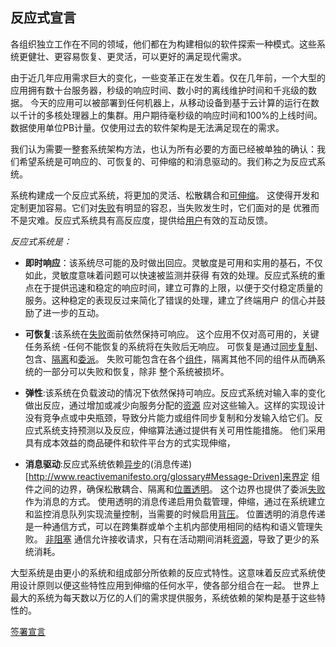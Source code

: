 反应式宣言
----------------------

各组织独立工作在不同的领域，他们都在为构建相似的软件探索一种模式。这些系统更健壮、更容易恢复、更灵活，可以更好的满足现代需求。

由于近几年应用需求巨大的变化，一些变革正在发生着。仅在几年前，一个大型的应用拥有数十台服务器，秒级的响应时间、数小时的离线维护时间和千兆级的数据。 
今天的应用可以被部署到任何机器上，从移动设备到基于云计算的运行在数以千计的多核处理器上的集群。用户期待毫秒级的响应时间和100%的上线时间。
数据使用单位PB计量。仅使用过去的软件架构是无法满足现在的需求。

我们认为需要一整套系统架构方法，也认为所有必要的方面已经被单独的确认：我们希望系统是可响应的、可恢复的、可伸缩的和消息驱动的。我们称之为反应式系统。

系统构建成一个反应式系统，将更加的灵活、松散耦合和[可伸缩](http://www.reactivemanifesto.org/glossary#Scalability)。
这使得开发和定制更加容易。它们对[失败](http://www.reactivemanifesto.org/glossary#Failure)有明显的容忍，当失败发生时，它们面对的是
优雅而不是灾难。反应式系统具有高反应度，提供给[用户](http://www.reactivemanifesto.org/glossary#User)有效的互动反馈。

*反应式系统是：*

* <a name="Responsive"></a>**即时响应**：该系统尽可能的及时做出回应。灵敏度是可用和实用的基石，不仅如此，灵敏度意味着问题可以快速被监测并获得
有效的处理。反应式系统的重点在于提供迅速和稳定的响应时间，建立可靠的上限，以便于交付稳定质量的服务。这种稳定的表现反过来简化了错误的处理，建立了终端用户
的信心并鼓励了进一步的互动。

* <a name="Resilient"></a>**可恢复**:该系统在[失败](http://www.reactivemanifesto.org/glossary#Failure)面前依然保持可响应。
这个应用不仅对高可用的，关键任务系统 -任何不能恢复的系统将在失败后无响应。
可恢复是通过[同步复制](http://www.reactivemanifesto.org/glossary#Replication)、包含、[隔离](http://www.reactivemanifesto.org/glossary#Isolation)和[委派](http://www.reactivemanifesto.org/glossary#Delegation)。
失败可能包含在各个[组件](http://www.reactivemanifesto.org/glossary#Component)，隔离其他不同的组件从而确系统的一部分可以失败和恢复，除非
整个系统被损坏。

* <a name="Elastic"></a>**弹性**:该系统在负载波动的情况下依然保持可响应。反应式系统对输入率的变化做出反应，通过增加或减少向服务分配的[资源](http://www.reactivemanifesto.org/glossary#Resource)
 应对这些输入。这样的实现设计没有竞争点或中央瓶颈，导致分片能力或组件同步复制和分发输入给它们。反应式系统支持预测以及反应，伸缩算法通过提供有关可用性能措施。
 他们采用具有成本效益的商品硬件和软件平台方的式实现伸缩，
 
* <a name="Message-Driven"></a>**消息驱动**:反应式系统依赖[异步](http://www.reactivemanifesto.org/glossary#Asynchronous)的(消息传递)[http://www.reactivemanifesto.org/glossary#Message-Driven]来界定
 组件之间的边界，确保松散耦合、隔离和[位置透明](http://www.reactivemanifesto.org/glossary#Location-Transparency)。
 这个边界也提供了委派[失败](http://www.reactivemanifesto.org/glossary#Failure)作为消息的方式。
 使用透明的消息传递启用负载管理，伸缩，通过在系统建立和监控消息队列实现流量控制，当需要的时候启用[背压](http://www.reactivemanifesto.org/glossary#Back-Pressure)。
 位置透明的消息传递是一种通信方式，可以在跨集群或单个主机内部使用相同的结构和语义管理失败。
 [非阻塞](http://www.reactivemanifesto.org/glossary#Non-Blocking) 通信允许接收请求，只有在活动期间消耗[资源](http://www.reactivemanifesto.org/glossary#Resource)，导致了更少的系统消耗。
 
大型系统是由更小的系统和组成部分所依赖的反应式特性。这意味着反应式系统使用设计原则以便这些特性应用到伸缩的任何水平，使各部分组合在一起。
世界上最大的系统为每天数以万亿的人们的需求提供服务，系统依赖的架构是基于这些特性的。

[签署宣言](http://www.reactivemanifesto.org/#sign-button)
